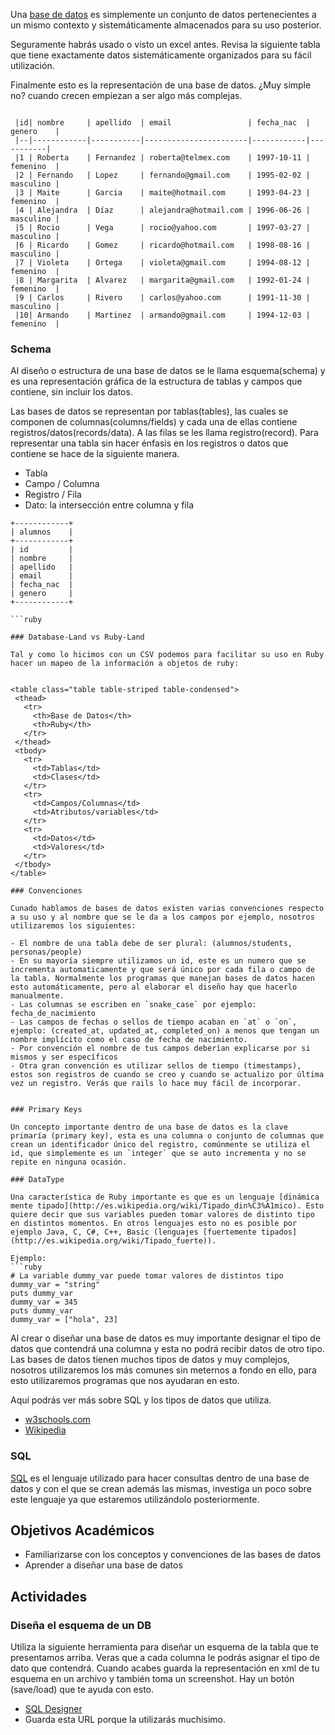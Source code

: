 Una [base de datos](http://es.wikipedia.org/wiki/Base_de_datos) es simplemente un conjunto de datos pertenecientes a un mismo contexto y sistemáticamente almacenados para su uso posterior.  

Seguramente habrás usado o visto un excel antes. Revisa la siguiente tabla que tiene exactamente datos sistemáticamente organizados para su fácil utilización.

Finalmente esto es la representación de una base de datos. ¿Muy simple no? cuando crecen empiezan a ser algo más complejas.

```

 |id| nombre     | apellido  | email                 | fecha_nac  | genero    |
 |--|------------|-----------|-----------------------|------------|-----------|
 |1	| Roberta    | Fernandez | roberta@telmex.com    | 1997-10-11 | femenino  |
 |2	| Fernando   | Lopez     | fernando@gmail.com    | 1995-02-02 | masculino |
 |3	| Maite      | Garcia    | maite@hotmail.com     | 1993-04-23 | femenino  |
 |4	| Alejandra  | Díaz      | alejandra@hotmail.com | 1996-06-26 | masculino |
 |5	| Rocio      | Vega      | rocio@yahoo.com       | 1997-03-27 | masculino |
 |6	| Ricardo    | Gomez     | ricardo@hotmail.com   | 1998-08-16 | masculino |
 |7	| Violeta    | Ortega    | violeta@gmail.com     | 1994-08-12 | femenino  |
 |8	| Margarita  | Alvarez   | margarita@gmail.com   | 1992-01-24 | femenino  |
 |9	| Carlos     | Rivero    | carlos@yahoo.com      | 1991-11-30 | masculino |
 |10| Armando    | Martinez  | armando@gmail.com     | 1994-12-03 | femenino  |

 ```
### Schema

Al diseño o estructura de una base de datos se le llama esquema(schema) y es una representación gráfica de la estructura de tablas y campos que contiene, sin incluir los datos.

Las bases de datos se representan por tablas(tables), las cuales se componen de columnas(columns/fields) y cada una de ellas contiene registros/datos(records/data). A las filas se les llama registro(record). Para representar una tabla sin hacer énfasis en los registros o datos que contiene se hace de la siguiente manera.

- Tabla
- Campo / Columna
- Registro / Fila
- Dato: la intersección entre columna y fila

 ```
+------------+
| alumnos    |
+------------+
| id         |
| nombre     |
| apellido   |
| email      |
| fecha_nac  |
| genero     |
+------------+

```ruby

### Database-Land vs Ruby-Land

Tal y como lo hicimos con un CSV podemos para facilitar su uso en Ruby hacer un mapeo de la información a objetos de ruby:


<table class="table table-striped table-condensed">
  <thead>
    <tr>
      <th>Base de Datos</th>
      <th>Ruby</th>
    </tr>
  </thead>
  <tbody>
    <tr>
      <td>Tablas</td>
      <td>Clases</td>
    </tr>
    <tr>
      <td>Campos/Columnas</td>
      <td>Atributos/variables</td>
    </tr>
    <tr>
      <td>Datos</td>
      <td>Valores</td>
    </tr>
  </tbody>
</table>

### Convenciones

Cunado hablamos de bases de datos existen varias convenciones respecto a su uso y al nombre que se le da a los campos por ejemplo, nosotros utilizaremos los siguientes:

- El nombre de una tabla debe de ser plural: (alumnos/students, personas/people)
- En su mayoría siempre utilizamos un id, este es un numero que se incrementa automaticamente y que será único por cada fila o campo de la tabla. Normalmente los programas que manejan bases de datos hacen esto automáticamente, pero al elaborar el diseño hay que hacerlo manualmente.
- Las columnas se escriben en `snake_case` por ejemplo: fecha_de_nacimiento
- Las campos de fechas o sellos de tiempo acaban en `at` o `on`, ejemplo: (created_at, updated_at, completed_on) a menos que tengan un nombre implícito como el caso de fecha de nacimiento.
- Por convención el nombre de tus campos deberían explicarse por si mismos y ser específicos
- Otra gran convención es utilizar sellos de tiempo (timestamps), estos son registros de cuando se creo y cuando se actualizo por última vez un registro. Verás que rails lo hace muy fácil de incorporar.    


### Primary Keys

Un concepto importante dentro de una base de datos es la clave primaría (primary key), esta es una columna o conjunto de columnas que crean un identificador único del registro, comúnmente se utiliza el id, que simplemente es un `integer` que se auto incrementa y no se repite en ninguna ocasión.

### DataType

Una característica de Ruby importante es que es un lenguaje [dinámica mente tipado](http://es.wikipedia.org/wiki/Tipado_din%C3%A1mico). Esto quiere decir que sus variables pueden tomar valores de distinto tipo en distintos momentos. En otros lenguajes esto no es posible por ejemplo Java, C, C#, C++, Basic (lenguajes [fuertemente tipados](http://es.wikipedia.org/wiki/Tipado_fuerte)).

Ejemplo:
```ruby
# La variable dummy_var puede tomar valores de distintos tipo
dummy_var = "string"
puts dummy_var
dummy_var = 345
puts dummy_var
dummy_var = ["hola", 23]

```
Al crear o diseñar una base de datos es muy importante designar el tipo de datos que contendrá una columna y esta no podrá recibir datos de otro tipo. Las bases de datos tienen muchos tipos de datos y muy complejos, nosotros utilizaremos los más comunes sin meternos a fondo en ello, para esto utilizaremos programas que nos ayudaran en esto.

Aquí podrás ver más sobre SQL y los tipos de datos que utiliza.

- [w3schools.com](http://www.w3schools.com/sql/sql_datatypes.asp)
- [Wikipedia](http://en.wikipedia.org/wiki/SQL#Data_types)

### SQL

[SQL](http://en.wikipedia.org/wiki/SQL) es el lenguaje utilizado para hacer consultas dentro de una base de datos y con el que se crean además las mismas, investiga un poco sobre este lenguaje ya que estaremos utilizándolo posteriormente.

## Objetivos Académicos

- Familiarizarse con los conceptos y convenciones de las bases de datos
- Aprender a diseñar una base de datos  

## Actividades

### Diseña el esquema de un DB

Utiliza la siguiente herramienta para diseñar un esquema de la tabla que te presentamos arriba. Veras que a cada columna le podrás asignar el tipo de dato que contendrá. Cuando acabes guarda la representación en xml de tu esquema en un archivo y también toma un screenshot. Hay un botón (save/load) que te ayuda con esto.

- [SQL Designer](http://ondras.zarovi.cz/sql/demo/)
- Guarda esta URL porque la utilizarás muchísimo.
